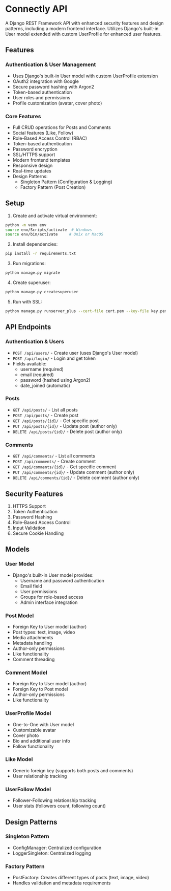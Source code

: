 # Connectly API

A Django REST Framework API with enhanced security features and design patterns, including a modern frontend interface. Utilizes Django's built-in User model extended with custom UserProfile for enhanced user features.

## Features

### Authentication & User Management
- Uses Django's built-in User model with custom UserProfile extension
- OAuth2 integration with Google
- Secure password hashing with Argon2
- Token-based authentication
- User roles and permissions
- Profile customization (avatar, cover photo)

### Core Features
- Full CRUD operations for Posts and Comments
- Social features (Like, Follow)
- Role-Based Access Control (RBAC)
- Token-based authentication
- Password encryption
- SSL/HTTPS support
- Modern frontend templates
- Responsive design
- Real-time updates
- Design Patterns:
  - Singleton Pattern (Configuration & Logging)
  - Factory Pattern (Post Creation)

## Setup

1. Create and activate virtual environment:
```bash
python -m venv env
source env/Scripts/activate  # Windows
source env/bin/activate     # Unix or MacOS
```

2. Install dependencies:
```bash
pip install -r requirements.txt
```

3. Run migrations:
```bash
python manage.py migrate
```

4. Create superuser:
```bash
python manage.py createsuperuser
```

5. Run with SSL:
```bash
python manage.py runserver_plus --cert-file cert.pem --key-file key.pem
```

## API Endpoints

### Authentication & Users
- `POST /api/users/` - Create user (uses Django's User model)
- `POST /api/login/` - Login and get token
- Fields available:
  * username (required)
  * email (required)
  * password (hashed using Argon2)
  * date_joined (automatic)

### Posts
- `GET /api/posts/` - List all posts
- `POST /api/posts/` - Create post
- `GET /api/posts/{id}/` - Get specific post
- `PUT /api/posts/{id}/` - Update post (author only)
- `DELETE /api/posts/{id}/` - Delete post (author only)

### Comments
- `GET /api/comments/` - List all comments
- `POST /api/comments/` - Create comment
- `GET /api/comments/{id}/` - Get specific comment
- `PUT /api/comments/{id}/` - Update comment (author only)
- `DELETE /api/comments/{id}/` - Delete comment (author only)

## Security Features

1. HTTPS Support
2. Token Authentication
3. Password Hashing
4. Role-Based Access Control
5. Input Validation
6. Secure Cookie Handling

## Models

### User Model
- Django's built-in User model provides:
  * Username and password authentication
  * Email field
  * User permissions
  * Groups for role-based access
  * Admin interface integration

### Post Model
- Foreign Key to User model (author)
- Post types: text, image, video
- Media attachments
- Metadata handling
- Author-only permissions
- Like functionality
- Comment threading

### Comment Model
- Foreign Key to User model (author)
- Foreign Key to Post model
- Author-only permissions
- Like functionality

### UserProfile Model
- One-to-One with User model
- Customizable avatar
- Cover photo
- Bio and additional user info
- Follow functionality

### Like Model
- Generic foreign key (supports both posts and comments)
- User relationship tracking

### UserFollow Model
- Follower-Following relationship tracking
- User stats (followers count, following count)

## Design Patterns

### Singleton Pattern
- ConfigManager: Centralized configuration
- LoggerSingleton: Centralized logging

### Factory Pattern
- PostFactory: Creates different types of posts (text, image, video)
- Handles validation and metadata requirements

